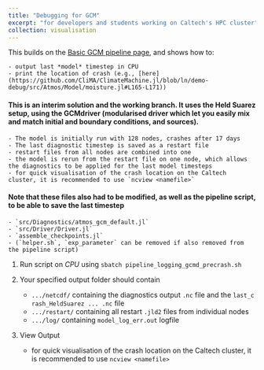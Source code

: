 ```yaml
---
title: "Debugging for GCM"
excerpt: "for developers and students working on Caltech's HPC cluster"
collection: visualisation
---
```


This builds on the [Basic GCM pipeline page](https://lenkanovak.github.io/_pages/visualisation/demo_basic_gcm/), and shows how to:

    - output last *model* timestep in CPU
    - print the location of crash (e.g., [here](https://github.com/CliMA/ClimateMachine.jl/blob/ln/demo-debug/src/Atmos/Model/moisture.jl#L165-L171))

#### This is an interim solution and the working branch. It uses the Held Suarez setup, using the GCMdriver (modularised driver which let you easily mix and match initial and boundary conditions, and sources).
    - The model is initially run with 128 nodes, crashes after 17 days
    - The last diagnostic timestep is saved as a restart file
    - restart files from all nodes are combined into one
    - the model is rerun from the restart file on one node, which allows the diagnostics to be applied for the last model timesteps
    - for quick visualisation of the crash location on the Caltech cluster, it is recommended to use `ncview <namefile>`

#### Note that these files also had to be modified, as well as the pipeline script, to be able to save the last timestep
    - `src/Diagnostics/atmos_gcm_default.jl`
    - `src/Driver/Driver.jl`
    - `assemble_checkpoints.jl`
    - (`helper.sh`, `exp_parameter` can be removed if also removed from the pipeline script)

1. Run script on *CPU* using `sbatch pipeline_logging_gcmd_precrash.sh`

2. Your specified output folder should contain
    - `.../netcdf/` containing the diagnostics output `.nc` file and the `last_c
rash_HeldSuarez ... .nc` file
    - `.../restart/` containing all restart `.jld2` files from individual nodes
    - `.../log/` containing `model_log_err.out` logfile


3. View Output
    - for quick visualisation of the crash location on the Caltech cluster, it is recommended to use `ncview <namefile>`
